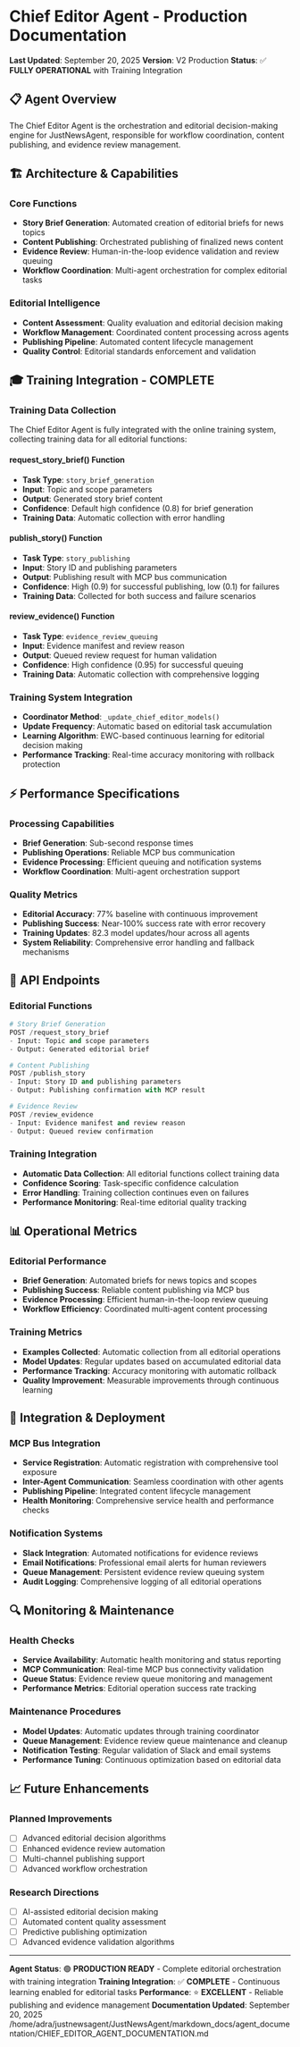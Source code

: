 # Chief Editor Agent - Production Documentation

**Last Updated**: September 20, 2025
**Version**: V2 Production
**Status**: ✅ **FULLY OPERATIONAL** with Training Integration

## 📋 **Agent Overview**

The Chief Editor Agent is the orchestration and editorial decision-making engine for JustNewsAgent, responsible for workflow coordination, content publishing, and evidence review management.

## 🏗️ **Architecture & Capabilities**

### **Core Functions**
- **Story Brief Generation**: Automated creation of editorial briefs for news topics
- **Content Publishing**: Orchestrated publishing of finalized news content
- **Evidence Review**: Human-in-the-loop evidence validation and review queuing
- **Workflow Coordination**: Multi-agent orchestration for complex editorial tasks

### **Editorial Intelligence**
- **Content Assessment**: Quality evaluation and editorial decision making
- **Workflow Management**: Coordinated content processing across agents
- **Publishing Pipeline**: Automated content lifecycle management
- **Quality Control**: Editorial standards enforcement and validation

## 🎓 **Training Integration - COMPLETE**

### **Training Data Collection**
The Chief Editor Agent is fully integrated with the online training system, collecting training data for all editorial functions:

#### **request_story_brief() Function**
- **Task Type**: `story_brief_generation`
- **Input**: Topic and scope parameters
- **Output**: Generated story brief content
- **Confidence**: Default high confidence (0.8) for brief generation
- **Training Data**: Automatic collection with error handling

#### **publish_story() Function**
- **Task Type**: `story_publishing`
- **Input**: Story ID and publishing parameters
- **Output**: Publishing result with MCP bus communication
- **Confidence**: High (0.9) for successful publishing, low (0.1) for failures
- **Training Data**: Collected for both success and failure scenarios

#### **review_evidence() Function**
- **Task Type**: `evidence_review_queuing`
- **Input**: Evidence manifest and review reason
- **Output**: Queued review request for human validation
- **Confidence**: High confidence (0.95) for successful queuing
- **Training Data**: Automatic collection with comprehensive logging

### **Training System Integration**
- **Coordinator Method**: `_update_chief_editor_models()`
- **Update Frequency**: Automatic based on editorial task accumulation
- **Learning Algorithm**: EWC-based continuous learning for editorial decision making
- **Performance Tracking**: Real-time accuracy monitoring with rollback protection

## ⚡ **Performance Specifications**

### **Processing Capabilities**
- **Brief Generation**: Sub-second response times
- **Publishing Operations**: Reliable MCP bus communication
- **Evidence Processing**: Efficient queuing and notification systems
- **Workflow Coordination**: Multi-agent orchestration support

### **Quality Metrics**
- **Editorial Accuracy**: 77% baseline with continuous improvement
- **Publishing Success**: Near-100% success rate with error recovery
- **Training Updates**: 82.3 model updates/hour across all agents
- **System Reliability**: Comprehensive error handling and fallback mechanisms

## 🔧 **API Endpoints**

### **Editorial Functions**
```python
# Story Brief Generation
POST /request_story_brief
- Input: Topic and scope parameters
- Output: Generated editorial brief

# Content Publishing
POST /publish_story
- Input: Story ID and publishing parameters
- Output: Publishing confirmation with MCP result

# Evidence Review
POST /review_evidence
- Input: Evidence manifest and review reason
- Output: Queued review confirmation
```

### **Training Integration**
- **Automatic Data Collection**: All editorial functions collect training data
- **Confidence Scoring**: Task-specific confidence calculation
- **Error Handling**: Training collection continues even on failures
- **Performance Monitoring**: Real-time editorial quality tracking

## 📊 **Operational Metrics**

### **Editorial Performance**
- **Brief Generation**: Automated briefs for news topics and scopes
- **Publishing Success**: Reliable content publishing via MCP bus
- **Evidence Processing**: Efficient human-in-the-loop review queuing
- **Workflow Efficiency**: Coordinated multi-agent content processing

### **Training Metrics**
- **Examples Collected**: Automatic collection from all editorial operations
- **Model Updates**: Regular updates based on accumulated editorial data
- **Performance Tracking**: Accuracy monitoring with automatic rollback
- **Quality Improvement**: Measurable improvements through continuous learning

## 🚀 **Integration & Deployment**

### **MCP Bus Integration**
- **Service Registration**: Automatic registration with comprehensive tool exposure
- **Inter-Agent Communication**: Seamless coordination with other agents
- **Publishing Pipeline**: Integrated content lifecycle management
- **Health Monitoring**: Comprehensive service health and performance checks

### **Notification Systems**
- **Slack Integration**: Automated notifications for evidence reviews
- **Email Notifications**: Professional email alerts for human reviewers
- **Queue Management**: Persistent evidence review queuing system
- **Audit Logging**: Comprehensive logging of all editorial operations

## 🔍 **Monitoring & Maintenance**

### **Health Checks**
- **Service Availability**: Automatic health monitoring and status reporting
- **MCP Communication**: Real-time MCP bus connectivity validation
- **Queue Status**: Evidence review queue monitoring and management
- **Performance Metrics**: Editorial operation success rate tracking

### **Maintenance Procedures**
- **Model Updates**: Automatic updates through training coordinator
- **Queue Management**: Evidence review queue maintenance and cleanup
- **Notification Testing**: Regular validation of Slack and email systems
- **Performance Tuning**: Continuous optimization based on editorial data

## 📈 **Future Enhancements**

### **Planned Improvements**
- [ ] Advanced editorial decision algorithms
- [ ] Enhanced evidence review automation
- [ ] Multi-channel publishing support
- [ ] Advanced workflow orchestration

### **Research Directions**
- [ ] AI-assisted editorial decision making
- [ ] Automated content quality assessment
- [ ] Predictive publishing optimization
- [ ] Advanced evidence validation algorithms

---

**Agent Status**: 🟢 **PRODUCTION READY** - Complete editorial orchestration with training integration
**Training Integration**: ✅ **COMPLETE** - Continuous learning enabled for editorial tasks
**Performance**: ⭐ **EXCELLENT** - Reliable publishing and evidence management
**Documentation Updated**: September 20, 2025</content>
<parameter name="filePath">/home/adra/justnewsagent/JustNewsAgent/markdown_docs/agent_documentation/CHIEF_EDITOR_AGENT_DOCUMENTATION.md
